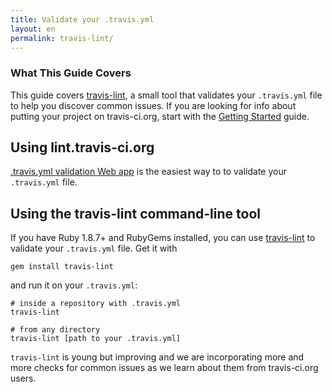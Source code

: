 ```yaml
---
title: Validate your .travis.yml
layout: en
permalink: travis-lint/
---
```


### What This Guide Covers

This guide covers [travis-lint](https://github.com/travis-ci/travis-lint), a small tool that validates your `.travis.yml` file to help you discover common issues. If you are looking for info about putting your project on travis-ci.org, start with the [Getting Started](/docs/user/getting-started/) guide.

## Using lint.travis-ci.org

[.travis.yml validation Web app](http://lint.travis-ci.org) is the easiest way to to validate your `.travis.yml` file.

## Using the travis-lint command-line tool

If you have Ruby 1.8.7+ and RubyGems installed, you can use [travis-lint](http://github.com/travis-ci/travis-lint) to validate your `.travis.yml` file. Get it with

    gem install travis-lint

and run it on your `.travis.yml`:

    # inside a repository with .travis.yml
    travis-lint

    # from any directory
    travis-lint [path to your .travis.yml]

`travis-lint` is young but improving and we are incorporating more and more checks for common issues as we learn about them from travis-ci.org users.
